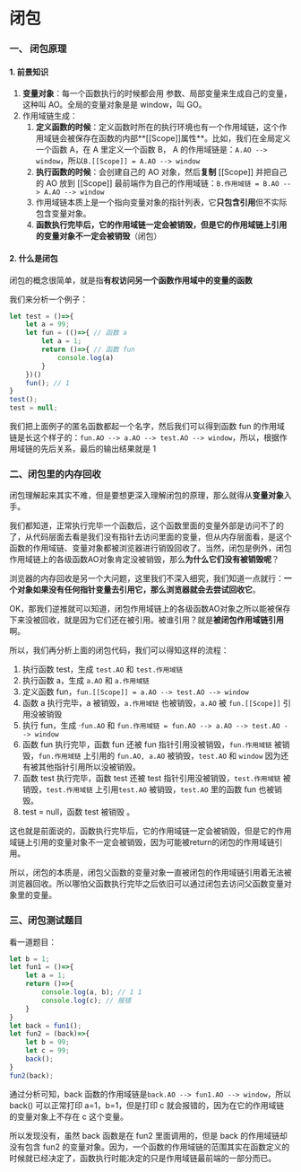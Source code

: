 # 闭包
### 一、 闭包原理
#### 1. 前景知识
1. **变量对象**：每一个函数执行的时候都会用 参数、局部变量来生成自己的变量，这种叫 AO。全局的变量对象是是 window，叫 GO。
2. 作用域链生成：
	1. **定义函数的时候**：定义函数时所在的执行环境也有一个作用域链，这个作用域链会被保存在函数的内部**[[Scope]]属性**。比如，我们在全局定义一个函数 A，在 A 里定义一个函数 B， A 的作用域链是：`A.AO --> window`，所以`B.[[Scope]] = A.AO --> window`
	2. **执行函数的时候**：会创建自己的 AO 对象，然后**复制** [[Scope]] 并把自己的 AO 放到 [[Scope]] 最前端作为自己的作用域链：`B.作用域链 = B.AO --> A.AO --> window`
	3. 作用域链本质上是一个指向变量对象的指针列表，它**只包含引用**但不实际包含变量对象。
	4. **函数执行完毕后，它的作用域链一定会被销毁，但是它的作用域链上引用的变量对象不一定会被销毁**（闭包）
#### 2. 什么是闭包
闭包的概念很简单，就是指**有权访问另一个函数作用域中的变量的函数**

我们来分析一个例子：
```js
let test = ()=>{
	let a = 99;
	let fun = (()=>{ // 函数 a
		let a = 1;
		return ()=>{ // 函数 fun
            console.log(a)
		}
	})()
	fun(); // 1
}
test(); 
test = null;
```
我们把上面例子的匿名函数都起一个名字，然后我们可以得到函数 fun 的作用域链是长这个样子的：`fun.AO --> a.AO --> test.AO --> window`，所以，根据作用域链的先后关系，最后的输出结果就是 1 
### 二、闭包里的内存回收
闭包理解起来其实不难，但是要想更深入理解闭包的原理，那么就得从**变量对象**入手。

我们都知道，正常执行完毕一个函数后，这个函数里面的变量外部是访问不了的了，从代码层面去看是我们没有指针去访问里面的变量，但从内存层面看，是这个函数的作用域链、变量对象都被浏览器进行销毁回收了。当然，闭包是例外，闭包作用域链上的各级函数AO对象肯定没被销毁，那么**为什么它们没有被销毁呢**？

浏览器的内存回收是另一个大问题，这里我们不深入细究，我们知道一点就行：**一个对象如果没有任何指针变量去引用它，那么浏览器就会去尝试回收它**。

OK，那我们逆推就可以知道，闭包作用域链上的各级函数AO对象之所以能被保存下来没被回收，就是因为它们还在被引用。被谁引用？就是**被闭包作用域链引用**啊。

所以，我们再分析上面的闭包代码，我们可以得知这样的流程：
1. 执行函数 test，生成 `test.AO` 和 `test.作用域链`
2. 执行函数 a，生成 `a.AO` 和 `a.作用域链`
5. 定义函数 fun，`fun.[[Scope]] = a.AO --> test.AO --> window`
8. 函数 a 执行完毕，a 被销毁，`a.作用域链` 也被销毁，`a.AO` 被 `fun.[[Scope]]` 引用没被销毁
9. 执行 fun，生成 ·`fun.AO` 和 `fun.作用域链 = fun.AO --> a.AO --> test.AO --> window`
10. 函数 fun 执行完毕，函数 fun 还被 fun 指针引用没被销毁，`fun.作用域链` 被销毁，`fun.作用域链` 上引用的 `fun.AO, a.AO` 被销毁，`test.AO` 和 `window` 因为还有被其他指针引用所以没被销毁。
11. 函数 test 执行完毕，函数 test 还被 test 指针引用没被销毁，`test.作用域链` 被销毁，`test.作用域链` 上引用`test.AO` 被销毁，`test.AO` 里的函数 fun 也被销毁。
12. test = null，函数 test 被销毁 。

这也就是前面说的，函数执行完毕后，它的作用域链一定会被销毁，但是它的作用域链上引用的变量对象不一定会被销毁，因为可能被return的闭包的作用域链引用。

所以，闭包的本质是，闭包父函数的变量对象一直被闭包的作用域链引用着无法被浏览器回收。所以哪怕父函数执行完毕之后依旧可以通过闭包去访问父函数变量对象里的变量。

### 三、闭包测试题目
看一道题目：
```js
let b = 1;
let fun1 = ()=>{
	let a = 1;
	return ()=>{
        console.log(a, b); // 1 1
		console.log(c); // 报错
	}
}
let back = fun1();
let fun2 = (back)=>{
	let b = 99;
	let c = 99;
	back(); 
}
fun2(back);
```
通过分析可知，back 函数的作用域链是`back.AO --> fun1.AO --> window`，所以 back() 可以正常打印 a=1，b=1，但是打印 c 就会报错的，因为在它的作用域链的变量对象上不存在 c 这个变量。

所以发现没有，虽然 back 函数是在 fun2 里面调用的，但是 back 的作用域链却没有包含 fun2 的变量对象。因为，一个函数的作用域链的范围其实在函数定义的时候就已经决定了，函数执行时能决定的只是作用域链最前端的一部分而已。